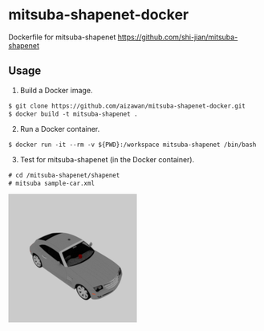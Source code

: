 # mitsuba-shapenet-docker
Dockerfile for mitsuba-shapenet https://github.com/shi-jian/mitsuba-shapenet


## Usage
1. Build a Docker image.
```:bash
$ git clone https://github.com/aizawan/mitsuba-shapenet-docker.git
$ docker build -t mitsuba-shapenet .
```

2. Run a Docker container.
```:bash
$ docker run -it --rm -v ${PWD}:/workspace mitsuba-shapenet /bin/bash
```

3. Test for mitsuba-shapenet (in the Docker container).
```:bash
# cd /mitsuba-shapenet/shapenet
# mitsuba sample-car.xml
```
  ![Rendered Image](./sample-car.png)
